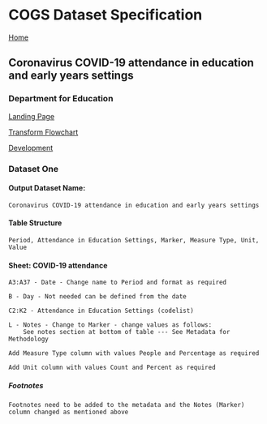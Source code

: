 # COGS Dataset Specification

[Home](https://gss-cogs.github.io/family-covid-19/datasets/specmenu.html)

## Coronavirus COVID-19 attendance in education and early years settings

### Department for Education

[Landing Page](https://www.gov.uk/government/publications/coronavirus-covid-19-attendance-in-education-and-early-years-settings)

[Transform Flowchart](https://gss-cogs.github.io/family-covid-19/datasets/specflowcharts.html?DfE-Coronavirus-COVID-19-attendance-in-education-and-early-years-settings/flowchart.ttl)

[Development](https://gss-cogs.github.io/family-covid-19/datasets/index.html)

### Dataset One

#### Output Dataset Name:
	Coronavirus COVID-19 attendance in education and early years settings

#### Table Structure
	Period, Attendance in Education Settings, Marker, Measure Type, Unit, Value 

#### Sheet: COVID-19 attendance

	A3:A37 - Date - Change name to Period and format as required
	
	B - Day - Not needed can be defined from the date
	
	C2:K2 - Attendance in Education Settings (codelist)
	
	L - Notes - Change to Marker - change values as follows:
		See notes section at bottom of table --- See Metadata for Methodology
		
	Add Measure Type column with values People and Percentage as required
	
	Add Unit column with values Count and Percent as required

##### Footnotes
	Footnotes need to be added to the metadata and the Notes (Marker) column changed as mentioned above
		